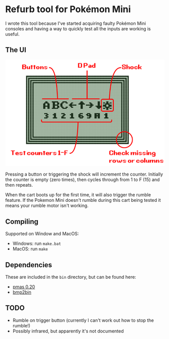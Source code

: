 # Refurb tool for Pokémon Mini

I wrote this tool because I've started acquiring faulty Pokémon Mini consoles and having a way to quickly test all the inputs are working is useful.

## The UI

![](assets/annotations.png)

Pressing a button or triggering the shock will increment the counter. Initially the counter is empty (zero times), then cycles through from 1 to F (15) and then repeats.

When the cart boots up for the first time, it will also trigger the rumble feature. If the Pokemon Mini doesn't rumble during this cart being tested it means your rumble motor isn't working.

## Compiling

Supported on Window and MacOS:

- Windows: run `make.bat`
- MacOS: run `make`

## Dependencies

These are included in the `bin` directory, but can be found here:

- [pmas 0.20](https://www.pokemon-mini.net/tools/pika-macro-assembler/)
- [bmp2bin](https://www.pokemon-mini.net/tools/bmp2bin/)

## TODO

- Rumble on trigger button (currently I can't work out how to stop the rumble!)
- Possibly infrared, but apparently it's not documented
